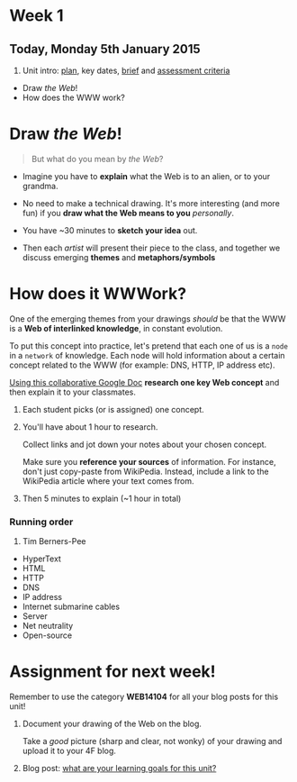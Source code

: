 # Week 1

## Today, Monday 5th January 2015

1. Unit intro: [plan](https://github.com/RavensbourneWebMedia/WEB14104#plan), key dates, [brief](https://github.com/RavensbourneWebMedia/WEB14104#brief) and [assessment criteria](https://github.com/RavensbourneWebMedia/WEB14104#assessment-criteria)
* Draw *the Web*! 
* How does the WWW work?


# Draw *the Web*!	

> But what do you mean by *the Web*? 

* Imagine you have to **explain** what the Web is to an alien, or to your grandma. 

* No need to make a technical drawing. It's more interesting (and more fun) if you **draw what the Web means to you** *personally*. 

* You have ~30 minutes to **sketch your idea** out.

* Then each *artist* will present their piece to the class, and together we discuss emerging **themes** <!--(globe/planet, connections, computers, brands)--> and **metaphors/symbols** <!--(clouds, trees, cats)-->


	
# How does it WWWork?

One of the emerging themes from your drawings *should* be that the WWW is a **Web of interlinked knowledge**, in constant evolution.

To put this concept into practice, let's pretend that each one of us is a `node` in a `network` of knowledge. Each node will hold information about a certain concept related to the WWW (for example: DNS, HTTP, IP address etc). 


[Using this collaborative Google Doc](https://docs.google.com/document/d/1NrRUySCy8CUf7Wrc4cbjwxsWh_fk6jXs47oMCnEljLk/edit?usp=sharing	) **research one key Web concept** and then explain it to your classmates. 

1. Each student picks (or is assigned) one concept.

2. You'll have about 1 hour to research. 
 
 	Collect links and jot down your notes about your chosen concept. 
 	
 	Make sure you **reference your sources** of information. For instance, don't just copy-paste from WikiPedia. Instead, include a link to the WikiPedia article where your text comes from.

3. Then 5 minutes to explain (~1 hour in total)


### Running order

1. Tim Berners-Pee
* HyperText
* HTML
* HTTP
* DNS
* IP address
* Internet submarine cables
* Server
* Net neutrality
* Open-source
 

# Assignment for next week!

Remember to use the category **WEB14104** for all your blog posts for this unit!

1. Document your drawing of the Web on the blog. 

	Take a *good* picture (sharp and clear, not wonky) of your drawing and upload it to your 4F blog.

2. Blog post: [what are your learning goals for this unit?](https://github.com/RavensbourneWebMedia/Blogging/blob/master/what-are-my-learning-goals.md)